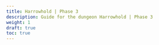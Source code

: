 ```yaml
---
title: Harrowhold | Phase 3
description: Guide for the dungeon Harrowhold | Phase 3
weight: 1
draft: true
toc: true
---
```

